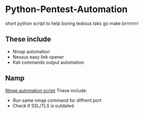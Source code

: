 # Python-Pentest-Automation
short python script to help boring tedious taks go make brrrrrrrr

## These include
- Nmap automation
- Nessus easy link opener
- Kali commands output automation

## Namp
[Nmap automation script](https://github.com/PaulDHaes/Python-Pentest-Automation/tree/main/nmap-automation)
These include:
- Run same nmap command for diffrent port
- Check if SSL/TLS is outdated

